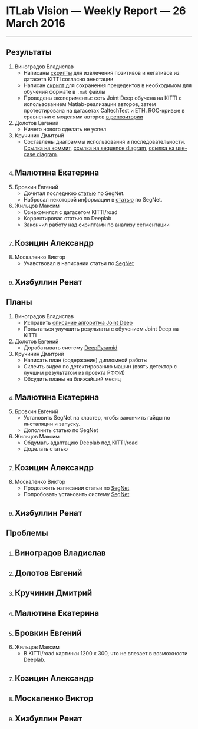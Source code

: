 ﻿# ITLab Vision — Weekly Report — 26 March 2016

----------------

## Результаты

  1. Виноградов Владислав
     - Написаны [скрипты](https://github.com/ITLab-Vision/pedestrian-detection/pull/10) для извлечения позитивов и негативов из датасета KITTI согласно аннотации
     - Написан [скрипт](https://github.com/ITLab-Vision/pedestrian-detection/pull/11) для сохранения прецедентов в необходимом для обучения формате в `.mat` файлы
     - Проведены эксперименты: сеть Joint Deep обучена на KITTI с использованием Matlab-реализации авторов, затем протестирована на датасетах CaltechTest и ETH. ROC-кривые в сравнении с моделями авторов [в репозитории](https://github.com/ITLab-Vision/pedestrian-detection/pull/12)
  1. Долотов Евгений
     - Ничего нового сделать не успел
  1. Кручинин Дмитрий
     - Составлены диаграммы использования и последовательности. [Ссылка на коммит](https://github.com/KruchDmitriy/semseg/tree/labeling-system/labeling-system/docs),
      [ссылка на sequence diagram](https://drive.google.com/open?id=0B1Xio1gViu12amxvZ2JhNHJDM1E),
      [ссылка на use-case diagram](https://drive.google.com/open?id=0B1Xio1gViu12Y0M0ZnBxRzctZGc).
  1. Малютина Екатерина
     -
  1. Бровкин Евгений
     - Дочитал последнюю [статью][SG] по SegNet.
     - Набросал некоторой информации в [статью][SegNet] по SegNet.
  1. Жильцов Максим
     - Ознакомился с датасетом KITTI/road
     - Корректировал статью по Deeplab
     - Закончил работу над скриптами по анализу сегментации
  1. Козицин Александр
     -
  1. Москаленко Виктор
     - Учавствовал в написании статьи по [SegNet](https://docs.google.com/document/d/1sRZ30NrY-_ynffXDhFumABwWL_Lbls2eQoCu4Y1920s/edit?ts=56f28cc6)
  1. Хизбуллин Ренат
     -

## Планы

  1. Виноградов Владислав
     - Исправить [описание алгоритма Joint Deep](https://docs.google.com/document/d/1sP9YStjpb_to9NayodcGxPS1F2qcJ7uG8l6uRiRZovE/edit?usp=sharing)
     - Попытаться улучшить результаты с обучением Joint Deep на KITTI
  1. Долотов Евгений
     - Дорабатывать систему [DeepPyramid](https://github.com/DolotovEvgeniy/face-detection-model/tree/improve/deep_pyramid)
  1. Кручинин Дмитрий
     - Написать план (содержание) дипломной работы
     - Склеить видео по детектированию машин (взять детектор с лучшим результатом из проекта РФФИ)
     - Обсудить планы на ближайший месяц
  1. Малютина Екатерина
     -
  1. Бровкин Евгений
     - Установить SegNet на кластер, чтобы закончить гайды по инсталяции и запуску.
     - Дополнить статью по SegNet
  1. Жильцов Максим
     - Обдумать адаптацию Deeplab под KITTI/road
     - Доделать статью
  1. Козицин Александр
     -
  1. Москаленко Виктор
     - Продолжить написании статьи по [SegNet](https://docs.google.com/document/d/1sRZ30NrY-_ynffXDhFumABwWL_Lbls2eQoCu4Y1920s/edit?ts=56f28cc6)
     - Попробовать установить систему [SegNet](http://mi.eng.cam.ac.uk/projects/segnet/)
  1. Хизбуллин Ренат
     -

## Проблемы
  1. Виноградов Владислав
     -
  1. Долотов Евгений
     -
  1. Кручинин Дмитрий
     -
  1. Малютина Екатерина
     -
  1. Бровкин Евгений
     -
  1. Жильцов Максим
     - В KITTI/road картинки 1200 х 300, что не влезает в возможности Deeplab.
  1. Козицин Александр
     -
  1. Москаленко Виктор
     -
  1. Хизбуллин Ренат
     -

<!-- LINKS -->
[SG]: http://arxiv.org/abs/1511.00561
[SegNet]: https://docs.google.com/document/d/1sRZ30NrY-_ynffXDhFumABwWL_Lbls2eQoCu4Y1920s/edit?ts=56f28cc6#heading=h.2z3l34fmj9p
